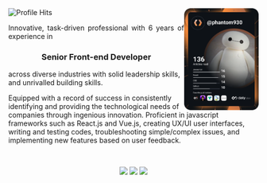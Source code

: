 <div align="left">
  <img alt="Profile Hits" src="https://komarev.com/ghpvc/?username=phantom930&style=flat-square">
  <a href="https://app.daily.dev/phantom930" target="_blank">
    <img src="https://github.com/phantom930/phantom930/blob/main/devcard.svg" width="150" alt="Dev_Star's Dev Card" align="right"/>
  </a>
</div>

<p align="justify">Innovative, task-driven professional with 6 years of experience in <h3 align="center">Senior Front-end Developer</h3>across diverse industries with solid leadership skills, and unrivalled building skills.

Equipped with a record of success in consistently identifying and providing the technological needs of companies through ingenious innovation. Proficient in javascript frameworks such as React.js and Vue.js, creating UX/UI user interfaces, writing and testing codes, troubleshooting simple/complex issues, and implementing new features based on user feedback.</p>

<br/>

<p align="center">
  <img height="50%" width="auto" src ="https://github-readme-stats.vercel.app/api?username=phantom930&show_icons=true&count_private=true&theme=darcula&hide_border=true&hide=issues,contribs&bg_color=00000000">
  <img height="50%" width="auto" src ="https://github-readme-stats.vercel.app/api/top-langs/?username=phantom930&layout=compact&hide_border=true&theme=darcula&bg_color=00000000&langs_count=6&hide=jupyter%20notebook,tex,css,php">
  <img src ="https://github-readme-streak-stats.herokuapp.com?user=phantom930&theme=darcula&hide_border=true&background=FFFFFF00">
</p>
